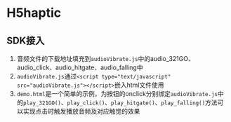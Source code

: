 # H5haptic
## SDK接入

1. 音频文件的下载地址填充到`audioVibrate.js`中的audio_321GO、audio_click、audio_hitgate、audio_falling中
2. `audioVibrate.js`通过`<script type="text/javascript" src="audioVibrate.js"></script>`嵌入html文件使用
3. `demo.html`是一个简单的示例，为按钮的onclick分别绑定`audioVibrate.js`中的`play_321GO()`、`play_click()`、`play_hitgate()`、`play_falling()`方法可以实现点击时触发播放音频及对应触觉的效果
